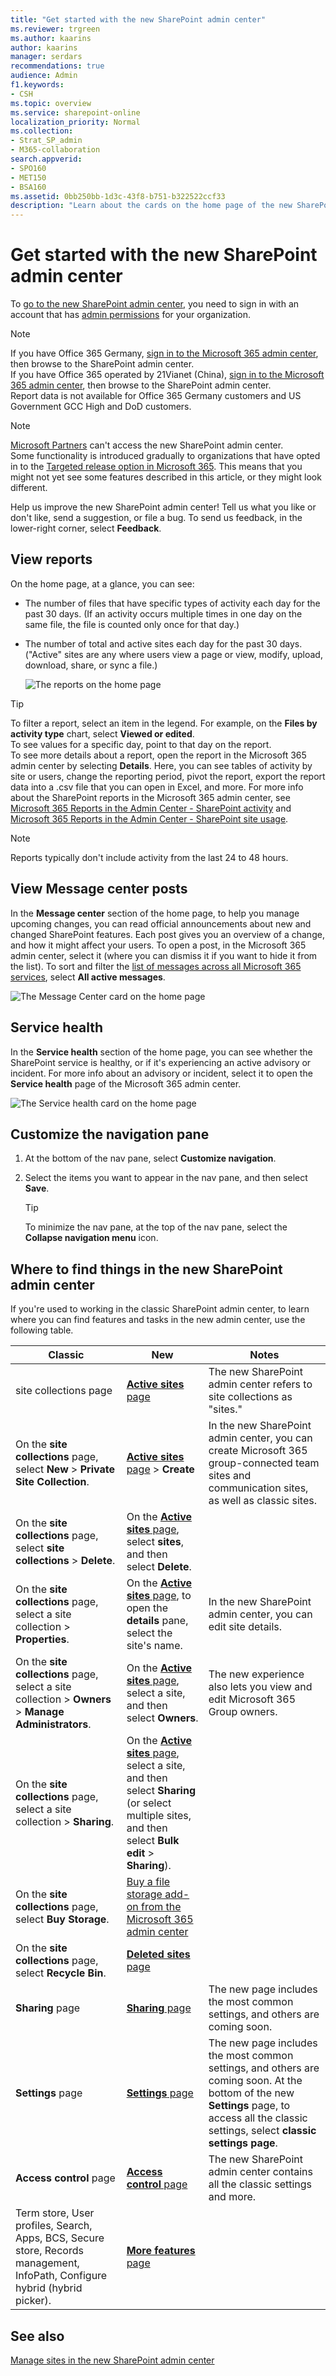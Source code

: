 ```yaml
---
title: "Get started with the new SharePoint admin center"
ms.reviewer: trgreen
ms.author: kaarins
author: kaarins
manager: serdars
recommendations: true
audience: Admin
f1.keywords:
- CSH
ms.topic: overview
ms.service: sharepoint-online
localization_priority: Normal
ms.collection:  
- Strat_SP_admin
- M365-collaboration
search.appverid:
- SPO160
- MET150
- BSA160
ms.assetid: 0bb250bb-1d3c-43f8-b751-b322522ccf33
description: "Learn about the cards on the home page of the new SharePoint admin center"
---
```


# Get started with the new SharePoint admin center

To [go to the new SharePoint admin center](https://admin.microsoft.com/sharepoint?page=home&modern=true), you need to sign in with an account that has [admin permissions](https://docs.microsoft.com/sharepoint/sharepoint-admin-role) for your organization.

>[!NOTE]
>If you have Office 365 Germany, [sign in to the Microsoft 365 admin center](https://go.microsoft.com/fwlink/p/?linkid=848041), then browse to the SharePoint admin center. <br>If you have Office 365 operated by 21Vianet (China), [sign in to the Microsoft 365 admin center](https://go.microsoft.com/fwlink/p/?linkid=850627), then browse to the SharePoint admin center. <br>Report data is not available for Office 365 Germany customers and US Government GCC High and DoD customers.

> [!NOTE]
> [Microsoft Partners](/office365/admin/misc/add-partner) can't access the new SharePoint admin center. <br>Some functionality is introduced gradually to organizations that have opted in to the [Targeted release option in Microsoft 365](/office365/admin/manage/release-options-in-office-365). This means that you might not yet see some features described in this article, or they might look different.
  
Help us improve the new SharePoint admin center! Tell us what you like or don't like, send a suggestion, or file a bug. To send us feedback, in the lower-right corner, select **Feedback**.

## View reports

On the home page, at a glance, you can see:
  
- The number of files that have specific types of activity each day for the past 30 days. (If an activity occurs multiple times in one day on the same file, the file is counted only once for that day.)
    
- The number of total and active sites each day for the past 30 days. ("Active" sites are any where users view a page or view, modify, upload, download, share, or sync a file.)
    
  ![The reports on the home page](media/72b36579-70e8-4731-9e28-4f64cf577826.PNG)
  
> [!TIP]
>  To filter a report, select an item in the legend. For example, on the **Files by activity type** chart, select **Viewed or edited**. <br>  To see values for a specific day, point to that day on the report. </br>  To see more details about a report, open the report in the Microsoft 365 admin center by selecting **Details**. Here, you can see tables of activity by site or users, change the reporting period, pivot the report, export the report data into a .csv file that you can open in Excel, and more. For more info about the SharePoint reports in the Microsoft 365 admin center, see [Microsoft 365 Reports in the Admin Center - SharePoint activity](/office365/admin/activity-reports/sharepoint-activity) and [Microsoft 365 Reports in the Admin Center - SharePoint site usage](/office365/admin/activity-reports/sharepoint-site-usage). 
  
> [!NOTE]
> Reports typically don't include activity from the last 24 to 48 hours. 
  
## View Message center posts

In the **Message center** section of the home page, to help you manage upcoming changes, you can read official announcements about new and changed SharePoint features. Each post gives you an overview of a change, and how it might affect your users. To open a post, in the Microsoft 365 admin center, select it (where you can dismiss it if you want to hide it from the list). To sort and filter the [list of messages across all Microsoft 365 services](/office365/admin/manage/message-center), select **All active messages**.
  
![The Message Center card on the home page](media/804aeffa-f842-4951-a42e-86d7151b28fa.PNG)
  
## Service health

In the **Service health** section of the home page, you can see whether the SharePoint service is healthy, or if it's experiencing an active advisory or incident. For more info about an advisory or incident, select it to open the **Service health** page of the Microsoft 365 admin center.
  
![The Service health card on the home page](media/0336aab6-aecb-494c-9cd2-f279f452cc79.PNG)
  
## Customize the navigation pane

1. At the bottom of the nav pane, select **Customize navigation**.

2. Select the items you want to appear in the nav pane, and then select **Save**.

    > [!TIP]
    > To minimize the nav pane, at the top of the nav pane, select the **Collapse navigation menu** icon.


## Where to find things in the new SharePoint admin center

If you're used to working in the classic SharePoint admin center, to learn where you can find features and tasks in the new admin center, use the following table.


|Classic  |New  |Notes  |
|---------|---------|---------|
|site collections page     |    [**Active sites** page](https://admin.microsoft.com/sharepoint?page=siteManagement&modern=true)     |      The new SharePoint admin center refers to site collections as "sites."   |
|On the **site collections** page, select **New** > **Private Site Collection**.    |    [**Active sites** page](https://admin.microsoft.com/sharepoint?page=siteManagement&modern=true) > **Create**     |     In the new SharePoint admin center, you can create Microsoft 365 group-connected team sites and communication sites, as well as classic sites.    |
|On the **site collections** page, select **site collections** > **Delete**.     |    On the [**Active sites** page](https://admin.microsoft.com/sharepoint?page=siteManagement&modern=true), select **sites**, and then select **Delete**.      |         |
|On the **site collections** page, select a site collection > **Properties**.    |   On the [**Active sites** page](https://admin.microsoft.com/sharepoint?page=siteManagement&modern=true), to open the **details** pane, select the site's name.  |    In the new SharePoint admin center, you can edit site details.     |
|On the **site collections** page, select a site collection > **Owners** > **Manage Administrators**.     |    On the [**Active sites** page](https://admin.microsoft.com/sharepoint?page=siteManagement&modern=true), select a site, and then select **Owners**.      |    The new experience also lets you view and edit Microsoft 365 Group owners.      |
|On the **site collections** page, select a site collection > **Sharing**.     |     On the [**Active sites** page](https://admin.microsoft.com/sharepoint?page=siteManagement&modern=true), select a site, and then select **Sharing** (or select multiple sites, and then select **Bulk edit** > **Sharing**).    |        |
|On the **site collections** page, select **Buy Storage**.     |  [Buy a file storage add-on from the Microsoft 365 admin center](/office365/admin/subscriptions-and-billing/buy-or-edit-an-add-on?view=o365-worldwide&preserve-view=true)       |         |
|On the **site collections** page, select **Recycle Bin**.    |    [**Deleted sites** page](https://admin.microsoft.com/sharepoint?page=recycleBin&modern=true)    |         |
|   **Sharing** page |       [**Sharing** page](https://admin.microsoft.com/sharepoint?page=sharing&modern=true)  |        The new page includes the most common settings, and others are coming soon. |
|**Settings** page     |    [**Settings** page](https://admin.microsoft.com/sharepoint?page=settings&modern=true)     |      The new page includes the most common settings, and others are coming soon. At the bottom of the new **Settings** page, to access all the classic settings, select **classic settings page**.    |
|**Access control** page     |    [**Access control** page](https://admin.microsoft.com/sharepoint?page=accessControl&modern=true)     |     The new SharePoint admin center contains all the classic settings and more.    |
|Term store, User profiles, Search, Apps, BCS, Secure store, Records management, InfoPath, Configure hybrid (hybrid picker). |   [**More features** page](https://admin.microsoft.com/sharepoint?page=classicFeatures&modern=true)      |         |


## See also

[Manage sites in the new SharePoint admin center](manage-sites-in-new-admin-center.md)
